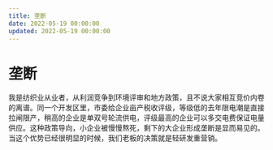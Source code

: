 ```yaml
---
title: 垄断
date: 2022-05-19 00:00:00
updated: 2022-05-19 00:00:00
---
```


# 垄断

我是纺织业从业者，从利润竞争到环境评审和地方政策，且不说大家相互竞价内卷的离谱。同一个开发区里，市委给企业亩产税收评级，等级低的去年限电潮是直接拉闸限产，稍高的企业是单双号轮流供电，评级最高的企业可以多交电费保证电量供应。这种政策导向，小企业被慢慢熬死，剩下的大企业形成垄断是显而易见的。当这个优势已经很明显的时候，我们老板的决策就是轻研发重营销。
